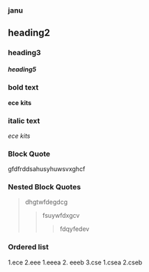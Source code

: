 ### janu
## heading2
### heading3
##### heading5
### bold text
**ece**
__kits__
### italic text
*ece*
_kits_
### Block Quote
gfdfrddsahusyhuwsvxghcf
### Nested Block Quotes
>dhgtwfdegdcg
>>fsuywfdxgcv
>>>fdqyfedev
### Ordered list
1.ece
2.eee
  1.eeea
  2. eeeb
3.cse
  1.csea
  2.cseb 
